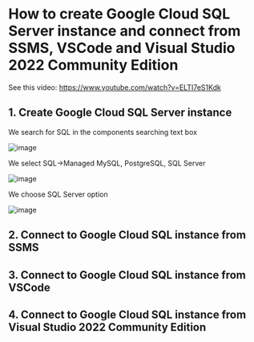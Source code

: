# How to create Google Cloud SQL Server instance and connect from SSMS, VSCode and Visual Studio 2022 Community Edition

See this video: https://www.youtube.com/watch?v=ELTI7eS1Kdk

## 1. Create Google Cloud SQL Server instance

We search for SQL in the components searching text box

![image](https://github.com/luiscoco/GoogleCloud_Sample12-Create-a-SQL-Server-instance/assets/32194879/79bf55c7-2e5f-442c-bb02-737c2f40fdf4)

We select SQL->Managed MySQL, PostgreSQL, SQL Server

![image](https://github.com/luiscoco/GoogleCloud_Sample12-Create-a-SQL-Server-instance/assets/32194879/69ce9231-9779-49fe-9d7d-a6372c306ea8)

We choose SQL Server option

![image](https://github.com/luiscoco/GoogleCloud_Sample12-Create-a-SQL-Server-instance/assets/32194879/3bf57378-9791-48f1-9256-7a7e62dfa75b)



## 2. Connect to Google Cloud SQL instance from SSMS



## 3. Connect to Google Cloud SQL instance from VSCode



## 4. Connect to Google Cloud SQL instance from Visual Studio 2022 Community Edition




